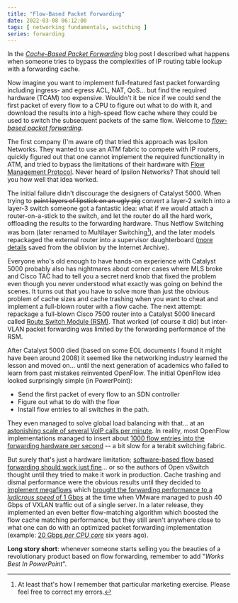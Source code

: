 ```yaml
---
title: "Flow-Based Packet Forwarding"
date: 2022-03-08 06:12:00
tags: [ networking fundamentals, switching ]
series: forwarding
---
```

In the _[Cache-Based Packet Forwarding](https://blog.ipspace.net/2022/02/cache-based-forwarding.html)_ blog post I described what happens when someone tries to bypass the complexities of IP routing table lookup with a forwarding cache. 

Now imagine you want to implement full-featured fast packet forwarding including ingress- and egress ACL, NAT, QoS... but find the required hardware (TCAM) too expensive. Wouldn't it be nice if we could send the first packet of every flow to a CPU to figure out what to do with it, and download the results into a high-speed flow cache where they could be used to switch the subsequent packets of the same flow. Welcome to *[flow-based packet forwarding](https://blog.ipspace.net/2015/12/is-flow-based-forwarding-just-marketing.html)*.
<!--more-->
The first company (I'm aware of) that tried this approach was Ipsilon Networks. They wanted to use an ATM fabric to compete with IP routers, quickly figured out that one cannot implement the required functionality in ATM, and tried to bypass the limitations of their hardware with [Flow Management Protocol](https://www.rfc-editor.org/rfc/rfc1953.html). Never heard of Ipsilon Networks? That should tell you how well that idea worked.

The initial failure didn't discourage the designers of Catalyst 5000. When trying to ~~paint layers of lipstick on an ugly pig~~ convert a layer-2 switch into a layer-3 switch someone got a fantastic idea: what if we would attach a router-on-a-stick to the switch, and let the router do all the hard work, offloading the results to the forwarding hardware. Thus Netflow Switching was born (later renamed to Multilayer Switching[^MLS]), and the later models repackaged the external router into a supervisor daughterboard ([more details](https://web.archive.org/web/20200623042013/http://etutorials.org/Networking/Lan+switching+fundamentals/Chapter+3.+Catalyst+Switching+Architectures/In+the+Beginning-Catalyst+50005500+Project+Synergy/) saved from the oblivion by the Internet Archive).

Everyone who's old enough to have hands-on experience with Catalyst 5000 probably also has nightmares about corner cases where MLS broke and Cisco TAC had to tell you a secret nerd knob that fixed the problem even though you never understood what exactly was going on behind the scenes. It turns out that you have to solve more than just the obvious problem of cache sizes and cache trashing when you want to cheat and implement a full-blown router with a flow cache. The next attempt: repackage a full-blown Cisco 7500 router into a Catalyst 5000 linecard called [Route Switch Module (RSM)](https://www.cisco.com/c/en/us/support/docs/switches/catalyst-5000-series-switches/10578-56.html#architecture). That worked (of course it did) but inter-VLAN packet forwarding was limited by the forwarding performance of the RSM.

[^MLS]: At least that's how I remember that particular marketing exercise. Please feel free to correct my errors.

After Catalyst 5000 died (based on some EOL documents I found it might have been around 2008) it seemed like the networking industry learned the lesson and moved on... until the next generation of academics who failed to learn from past mistakes reinvented OpenFlow. The initial OpenFlow idea looked surprisingly simple (in PowerPoint):

* Send the first packet of every flow to an SDN controller
* Figure out what to do with the flow
* Install flow entries to all switches in the path.

They even managed to solve global load balancing with that... at an [astonishing scale of several VoIP calls per minute](https://blog.ipspace.net/2011/10/openflow-and-state-explosion.html). In reality, most OpenFlow implementations managed to insert about [1000 flow entries into the forwarding hardware per second](https://blog.ipspace.net/2012/01/fib-update-challenges-in-openflow.html) -- a bit slow for a terabit switching fabric.

But surely that's just a hardware limitation; [software-based flow based forwarding should work just fine](https://blog.ipspace.net/2013/04/open-vswitch-under-hood.html)... or so the authors of Open vSwitch thought until they tried to make it work in production. Cache trashing and dismal performance were the obvious results until they decided to [implement megaflows](https://networkheresy.com/accelerating-open-vswitch-to-ludicrous-speed/) which [brought the forwarding performance to a *ludicrous speed* of 1 Gbps](https://blog.ipspace.net/2014/11/open-vswitch-performance-revisited.html) at the time when VMware managed to push 40 Gbps of VXLAN traffic out of a single server. In a later release, they implemented an even better flow-matching algorithm which boosted the flow cache matching performance, but they still aren't anywhere close to what one can do with an optimized packet forwarding implementation (example: [20 Gbps *per CPU core*](https://blog.ipspace.net/2016/03/x86-based-switching-at-ludicrous-speed.html) six years ago).

**Long story short**: whenever someone starts selling you the beauties of a revolutionary product based on flow forwarding, remember to add "_Works Best In PowerPoint_".